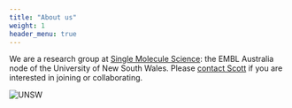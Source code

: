 ```yaml
---
title: "About us"
weight: 1
header_menu: true
---
```


We are a research group at [Single Molecule Science](https://sms.unsw.edu.au/): the EMBL Australia node of the University of New South Wales. Please [contact Scott](mailto:scott.berry@unsw.edu.au) if you are interested in joining or collaborating.

![UNSW](images/UNSW_EMBL_logo_grey.png)
